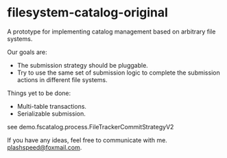 # filesystem-catalog-original
A prototype for implementing catalog management based on arbitrary file systems.

Our goals are:
- The submission strategy should be pluggable.
- Try to use the same set of submission logic to complete the submission actions in different file systems.

Things yet to be done:
- Multi-table transactions.
- Serializable submission.

see demo.fscatalog.process.FileTrackerCommitStrategyV2

If you have any ideas, feel free to communicate with me. plashspeed@foxmail.com.
